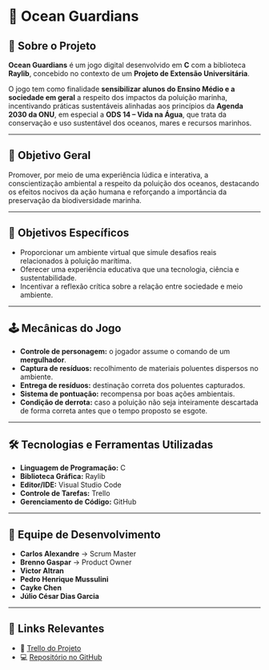 # 🌊 Ocean Guardians

## 📖 Sobre o Projeto
**Ocean Guardians** é um jogo digital desenvolvido em **C** com a biblioteca **Raylib**, concebido no contexto de um **Projeto de Extensão Universitária**.  

O jogo tem como finalidade **sensibilizar alunos do Ensino Médio e a sociedade em geral** a respeito dos impactos da poluição marinha, incentivando práticas sustentáveis alinhadas aos princípios da **Agenda 2030 da ONU**, em especial a **ODS 14 – Vida na Água**, que trata da conservação e uso sustentável dos oceanos, mares e recursos marinhos.

---

## 🎯 Objetivo Geral
Promover, por meio de uma experiência lúdica e interativa, a conscientização ambiental a respeito da poluição dos oceanos, destacando os efeitos nocivos da ação humana e reforçando a importância da preservação da biodiversidade marinha.

---

## 🎯 Objetivos Específicos
- Proporcionar um ambiente virtual que simule desafios reais relacionados à poluição marítima.  
- Oferecer uma experiência educativa que una tecnologia, ciência e sustentabilidade.  
- Incentivar a reflexão crítica sobre a relação entre sociedade e meio ambiente.  

---

## 🕹️ Mecânicas do Jogo
- **Controle de personagem:** o jogador assume o comando de um **mergulhador**.  
- **Captura de resíduos:** recolhimento de materiais poluentes dispersos no ambiente.  
- **Entrega de resíduos:** destinação correta dos poluentes capturados.  
- **Sistema de pontuação:** recompensa por boas ações ambientais.  
- **Condição de derrota:** caso a poluição não seja inteiramente descartada de forma correta antes que o tempo proposto se esgote.  

---

## 🛠️ Tecnologias e Ferramentas Utilizadas
- **Linguagem de Programação:** C  
- **Biblioteca Gráfica:** Raylib  
- **Editor/IDE:** Visual Studio Code  
- **Controle de Tarefas:** Trello  
- **Gerenciamento de Código:** GitHub  

---

## 👥 Equipe de Desenvolvimento
- **Carlos Alexandre** → Scrum Master  
- **Brenno Gaspar** → Product Owner  
- **Victor Altran**  
- **Pedro Henrique Mussulini**  
- **Cayke Chen**  
- **Júlio César Dias Garcia**  

---

## 🔗 Links Relevantes
- 📌 [Trello do Projeto](https://trello.com/invite/b/68433d7121467f57c495b960/ATTIa8173ec74f200b713333c6041fff89e69F1A16B8/ocean-guardians-projeto-de-extensao-2)  
- 💻 [Repositório no GitHub](https://github.com/BrennoGaspar/OceanGuardians.git)
